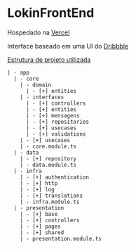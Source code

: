 # LokinFrontEnd

Hospedado na [Vercel](https://lokin-front-end.vercel.app/)

Interface baseado em uma UI do [Dribbble](https://dribbble.com/shots/1357705-Closr-login-page)

[Estrutura de projeto utilizada](https://medium.com/@mancinileandro/como-definir-uma-estrutura-de-pastas-altamente-escal%C3%A1vel-para-o-seu-projeto-angular-31102e79a33f)


```
| - app
  | - core
    | - domain
      | - [+] entities
    | - interfaces
      | - [+] controllers
      | - [+] entities
      | - [+] mensagens
      | - [+] repositories
      | - [+] usecases
      | - [+] validations
    | - [+] usecases
    | - core.module.ts
  | - data
    | - [+] repository
    | - data.module.ts
  | - infra
    | - [+] authentication
    | - [+] http
    | - [+] log
    | - [+] translations
    | - infra.module.ts
  | - presentation
    | - [+] base
    | - [+] controllers
    | - [+] pages
    | - [+] shared
    | - presentation.module.ts
```
